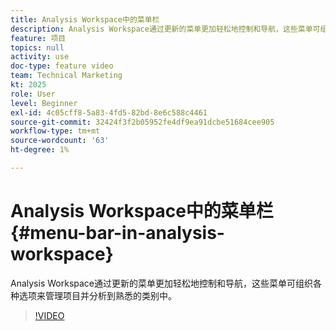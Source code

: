 ```yaml
---
title: Analysis Workspace中的菜单栏
description: Analysis Workspace通过更新的菜单更加轻松地控制和导航，这些菜单可组织各种选项来管理项目并分析到熟悉的类别中。
feature: 项目
topics: null
activity: use
doc-type: feature video
team: Technical Marketing
kt: 2025
role: User
level: Beginner
exl-id: 4c05cff8-5a83-4fd5-82bd-8e6c588c4461
source-git-commit: 32424f3f2b05952fe4df9ea91dcbe51684cee905
workflow-type: tm+mt
source-wordcount: '63'
ht-degree: 1%

---
```


# Analysis Workspace中的菜单栏 {#menu-bar-in-analysis-workspace}

Analysis Workspace通过更新的菜单更加轻松地控制和导航，这些菜单可组织各种选项来管理项目并分析到熟悉的类别中。

>[!VIDEO](https://video.tv.adobe.com/v/23965/?quality=12)
